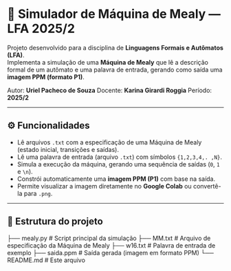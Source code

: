 # 🧠 Simulador de Máquina de Mealy — LFA 2025/2

Projeto desenvolvido para a disciplina de **Linguagens Formais e Autômatos (LFA)**.  
Implementa a simulação de uma **Máquina de Mealy** que lê a descrição formal de um autômato e uma palavra de entrada, gerando como saída uma **imagem PPM (formato P1)**.  

Autor: **Uriel Pacheco de Souza**
Docente: **Karina Girardi Roggia**
Período: **2025/2**

---

## ⚙️ Funcionalidades

- Lê arquivos `.txt` com a especificação de uma Máquina de Mealy (estado inicial, transições e saídas).
- Lê uma palavra de entrada (arquivo `.txt`) com símbolos `{1,2,3,4,. ,N}`.
- Simula a execução da máquina, gerando uma sequência de saídas (`0`, `1` e `\n`).
- Constrói automaticamente uma **imagem PPM (P1)** com base na saída.
- Permite visualizar a imagem diretamente no **Google Colab** ou convertê-la para `.png`.

---

## 📁 Estrutura do projeto

├── mealy.py # Script principal da simulação
├── MM.txt # Arquivo de especificação da Máquina de Mealy
├── w16.txt # Palavra de entrada de exemplo
├── saida.ppm # Saída gerada (imagem em formato PPM)
└── README.md # Este arquivo

